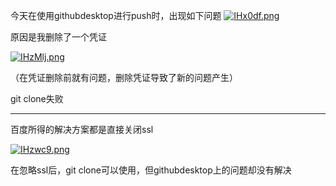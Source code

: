 今天在使用githubdesktop进行push时，出现如下问题
[![IHx0df.png](https://z3.ax1x.com/2021/11/19/IHx0df.png)](https://imgtu.com/i/IHx0df)

原因是我删除了一个凭证

 
[![IHzMlj.png](https://z3.ax1x.com/2021/11/19/IHzMlj.png)](https://imgtu.com/i/IHzMlj)

（在凭证删除前就有问题，删除凭证导致了新的问题产生）

git clone失败

---

百度所得的解决方案都是直接关闭ssl

[![IHzwc9.png](https://z3.ax1x.com/2021/11/19/IHzwc9.png)](https://imgtu.com/i/IHzwc9)

在忽略ssl后，git clone可以使用，但githubdesktop上的问题却没有解决
